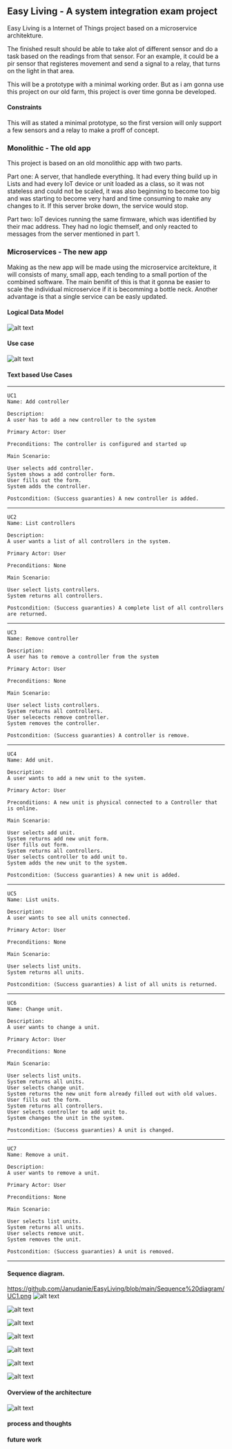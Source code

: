 ## Easy Living - A system integration exam project
Easy Living is a Internet of Things project based on a microservice architekture.

The finished result should be able to take alot of different sensor and do a task based on the readings from that sensor.
For an example, it could be a pir sensor that registeres movement and send a signal to a relay, that turns on the light in that area.

This will be a prototype with a minimal working order. But as i am gonna use this project on our old farm, this project is over time gonna be developed.

#### Constraints
This will as stated a minimal prototype, so the first version will only support a few sensors and a relay to make a proff of concept.

### Monolithic - The old app
This project is based on an old monolithic app with two parts.

Part one:
A server, that handlede everything. It had every thing build up in Lists and had every IoT device or unit loaded as a class, so it was not stateless and could not be scaled, it was also beginning to become too big and was starting to become very hard and time consuming to make any changes to it. If this server broke down, the service would stop.

Part two:
IoT devices running the same firmware, which was identified by their mac address. They had no logic themself, and only reacted to messages from the server mentioned in part 1.

### Microservices - The new app
Making as the new app will be made using the microservice arcitekture, it will consists of many, small app, each tending to a small portion of the combined software. The main benifit of this is that it gonna be easier to scale the individual microservice if it is becomming a bottle neck. Another advantage is that a single service can be easly updated.


#### Logical Data Model
![alt text](https://github.com/Janudanie/EasyLiving/blob/main/Logical%20Data%20Model/Logical%20Data%20Model.png "Easy Living logical data model")


#### Use case
![alt text](https://github.com/Janudanie/EasyLiving/blob/main/UseCase/Use%20cases.png "Easy Living use case")

#### Text based Use Cases
---
    UC1
    Name: Add controller

    Description:  
    A user has to add a new controller to the system

    Primary Actor: User

    Preconditions: The controller is configured and started up

    Main Scenario:

    User selects add controller.
    System shows a add controller form.
    User fills out the form.
    System adds the controller.

    Postcondition: (Success guaranties) A new controller is added.
---
    UC2
    Name: List controllers

    Description:  
    A user wants a list of all controllers in the system.

    Primary Actor: User

    Preconditions: None

    Main Scenario:

    User select lists controllers.
    System returns all controllers.

    Postcondition: (Success guaranties) A complete list of all controllers are returned.
---
    UC3
    Name: Remove controller

    Description:  
    A user has to remove a controller from the system

    Primary Actor: User

    Preconditions: None

    Main Scenario:

    User select lists controllers.
    System returns all controllers.
    User selecects remove controller.
    System removes the controller.

    Postcondition: (Success guaranties) A controller is remove.
---
    UC4
    Name: Add unit.

    Description:  
    A user wants to add a new unit to the system.

    Primary Actor: User

    Preconditions: A new unit is physical connected to a Controller that is online.

    Main Scenario:

    User selects add unit.
    System returns add new unit form.
    User fills out form.
    System returns all controllers.
    User selects controller to add unit to.
    System adds the new unit to the system.

    Postcondition: (Success guaranties) A new unit is added.
---
    UC5
    Name: List units.

    Description:  
    A user wants to see all units connected.

    Primary Actor: User

    Preconditions: None

    Main Scenario:

    User selects list units.
    System returns all units.

    Postcondition: (Success guaranties) A list of all units is returned.
---
    UC6
    Name: Change unit.

    Description:  
    A user wants to change a unit.

    Primary Actor: User

    Preconditions: None

    Main Scenario:

    User selects list units.
    System returns all units.
    User selects change unit.
    System returns the new unit form already filled out with old values.
    User fills out the form.
    System returns all controllers.
    User selects controller to add unit to.
    System changes the unit in the system.

    Postcondition: (Success guaranties) A unit is changed.
---
    UC7
    Name: Remove a unit.

    Description:  
    A user wants to remove a unit.

    Primary Actor: User

    Preconditions: None

    Main Scenario:

    User selects list units.
    System returns all units.
    User selects remove unit.
    System removes the unit.

    Postcondition: (Success guaranties) A unit is removed.
---
#### Sequence diagram.

https://github.com/Janudanie/EasyLiving/blob/main/Sequence%20diagram/UC1.png
![alt text](https://github.com/Janudanie/EasyLiving/blob/main/Sequence%20diagram/UC1.png "Easy Living sequence UC 1")

![alt text](https://github.com/Janudanie/EasyLiving/blob/main/Sequence%20diagram/UC2.png "Easy Living sequence UC 2")

![alt text](https://github.com/Janudanie/EasyLiving/blob/main/Sequence%20diagram/UC3.png "Easy Living sequence UC 3")

![alt text](https://github.com/Janudanie/EasyLiving/blob/main/Sequence%20diagram/UC4.png "Easy Living sequence UC 4")

![alt text](https://github.com/Janudanie/EasyLiving/blob/main/Sequence%20diagram/UC5.png "Easy Living sequence UC 5")

![alt text](https://github.com/Janudanie/EasyLiving/blob/main/Sequence%20diagram/UC6.png "Easy Living sequence UC 6")

![alt text](https://github.com/Janudanie/EasyLiving/blob/main/Sequence%20diagram/UC7.png "Easy Living sequence UC 7")

#### Overview of the architecture
![alt text](https://github.com/Janudanie/EasyLiving/blob/main/Architecture/Architecture.png "Easy Living architecture")


#### process and thoughts

#### future work


